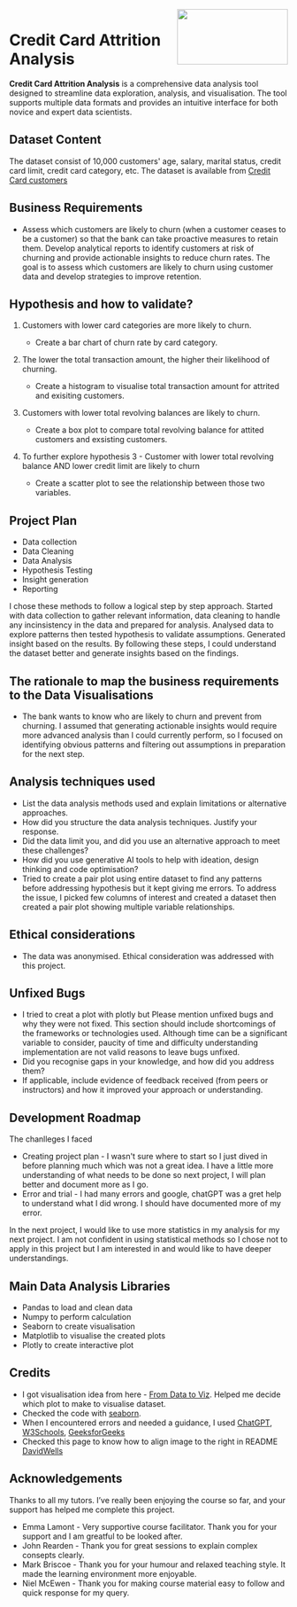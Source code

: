 
<img align="right" width="200" height="100" src="https://codeinstitute.s3.amazonaws.com/fullstack/ci_logo_small.png"> 

# Credit Card Attrition Analysis

**Credit Card Attrition Analysis** is a comprehensive data analysis tool designed to streamline data exploration, analysis, and visualisation. The tool supports multiple data formats and provides an intuitive interface for both novice and expert data scientists.



## Dataset Content
The dataset consist of 10,000 customers' age, salary, marital status, credit card limit, credit card category, etc. The dataset is available from [Credit Card customers](https://www.kaggle.com/datasets/sakshigoyal7/credit-card-customers/data)


## Business Requirements
* Assess which customers are likely to churn (when a customer ceases to be a customer) so that the bank can take proactive measures to retain them. Develop analytical reports to identify customers at risk of churning and provide actionable insights to reduce churn rates. The goal is to assess which customers are likely to churn using customer data and develop strategies to improve retention.


## Hypothesis and how to validate?

1. Customers with lower card categories are more likely to churn.
   * Create a bar chart of churn rate by card category.

2. The lower the total transaction amount, the higher their likelihood of churning.
   * Create a histogram to visualise total transaction amount for attrited and exisiting customers.     


3. Customers with lower total revolving balances are likely to churn.
   * Create a box plot to compare total revolving balance for attited customers and exsisting customers.

4. To further explore hypothesis 3 - Customer with lower total revolving balance AND lower credit limit are likely to churn
   *  Create a scatter plot to see the relationship between those two variables.
 

## Project Plan
* Data collection
* Data Cleaning  
* Data Analysis
* Hypothesis Testing
* Insight generation
* Reporting

I chose these methods to follow a logical step by step approach. Started with data collection to gather relevant information, data cleaning to handle any incinsistency in the data and prepared for analysis. Analysed data to explore patterns then tested hypothesis to validate assumptions. Generated insight based on the results. By following these steps, I could understand the dataset better and generate insights based on the findings.


## The rationale to map the business requirements to the Data Visualisations
* The bank wants to know who are likely to churn and prevent from churning. 
I assumed that generating actionable insights would require more advanced analysis than I could currently perform, so I focused on identifying obvious patterns and filtering out assumptions in preparation for the next step.

## Analysis techniques used
* List the data analysis methods used and explain limitations or alternative approaches.
* How did you structure the data analysis techniques. Justify your response.
* Did the data limit you, and did you use an alternative approach to meet these challenges?
* How did you use generative AI tools to help with ideation, design thinking and code optimisation?
* Tried to create a pair plot using entire dataset to find any patterns before addressing hypothesis but it kept giving me errors. To address the issue, I picked few columns of interest and created a dataset then created a pair plot showing multiple variable relationships. 
## Ethical considerations
* The data was anonymised. Ethical consideration was addressed with this project.

## Unfixed Bugs
* I tried to creat a plot with plotly but 
Please mention unfixed bugs and why they were not fixed. This section should include shortcomings of the frameworks or technologies used. Although time can be a significant variable to consider, paucity of time and difficulty understanding implementation are not valid reasons to leave bugs unfixed.
* Did you recognise gaps in your knowledge, and how did you address them?
* If applicable, include evidence of feedback received (from peers or instructors) and how it improved your approach or understanding.

## Development Roadmap
The chanlleges I faced 
- Creating project plan - I wasn't sure where to start so I just dived in before planning much which was not a great idea. I have a little more understanding of what needs to be done so next project, I will plan better and document more as I go. 
- Error and trial - I had many errors and google, chatGPT was a gret help to understand what I did wrong. I should have documented more of my error. 

In the next project, I would like to use more statistics in my analysis for my next project. I am not confident in using statistical methods so I chose not to apply in this project but I am interested in and would like to have deeper understandings.



## Main Data Analysis Libraries
* Pandas to load and clean data
* Numpy to perform calculation 
* Seaborn to create visualisation
* Matplotlib to visualise the created plots
* Plotly to create interactive plot


## Credits 

* I got visualisation idea from here - [From Data to Viz](https://www.data-to-viz.com/#network).  Helped me decide which plot to make to visualise dataset.
* Checked the code with [seaborn](https://seaborn.pydata.org/index.html#).
* When I encountered errors and needed a guidance, I used [ChatGPT](https://chatgpt.com/), [W3Schools](https://www.w3schools.com/), [GeeksforGeeks](https://www.geeksforgeeks.org/)
* Checked this page to know how to align image to the right in README [DavidWells](https://gist.github.com/DavidWells/7d2e0e1bc78f4ac59a123ddf8b74932d)




## Acknowledgements
Thanks to all my tutors. I’ve really been enjoying the course so far, and your support has helped me complete this project.
* Emma Lamont - Very supportive course facilitator. Thank you for your support and I am greatful to be looked after.
* John  Rearden - Thank you for great sessions to explain complex consepts clearly. 
* Mark Briscoe - Thank you for your humour and relaxed teaching style. It made the learning environment more enjoyable.
* Niel McEwen - Thank you for making course material easy to follow and quick response for my query.